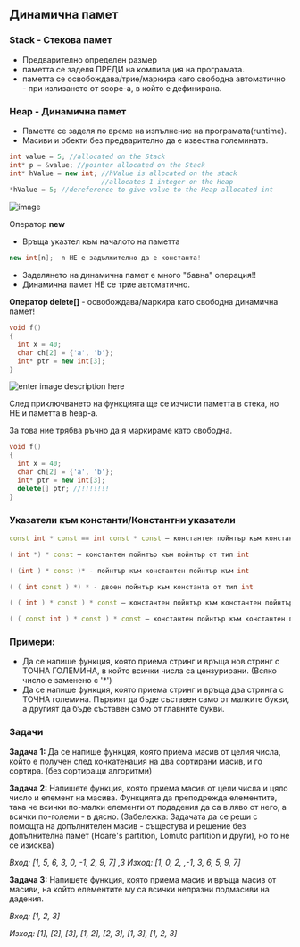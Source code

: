 ## Динамична памет
### **Stack - Стекова памет**
- Предварително определен размер
- паметта се заделя ПРЕДИ на компилация на програмата.
- паметта се освобождава/трие/маркира като свободна автоматично - при излизането от scope-а,  в който е дефинирана.

### **Heap - Динамична памет** 
- Паметта се заделя по време на изпълнение на програмата(runtime).
- Масиви и обекти без предварително да е известна големината.

```c++
int value = 5; //allocated on the Stack
int* p = &value; //pointer allocated on the Stack
int* hValue = new int; //hValue is allocated on the stack
                       //allocates 1 integer on the Heap
*hValue = 5; //dereference to give value to the Heap allocated int
```

![image](https://drive.google.com/uc?id=1VHTSM4F_1z9o5BKG75Vk-nBfIkWnl0RI)

Оператор **new**

- Връща указтел към началото на паметта

```c++
new int[n];  n НЕ е задължително да е константа!
```

- Заделянето на динамична памет е много "бавна" операция!!
- Динамична памет НЕ се трие автоматично.


**Оператор delete[]** - освобождава/маркира като свободна динамична памет!


```c++
void f()
{
  int x = 40;
  char ch[2] = {'a', 'b'};
  int* ptr = new int[3];
}
```

![enter image description here](https://i.ibb.co/vYdR6Zj/dyn-mem.png)

След приключването на функцията ще се изчисти паметта в стека, но НЕ и паметта в heap-а.

За това ние трябва ръчно да я маркираме като свободна.

```c++
void f()
{
  int x = 40;
  char ch[2] = {'a', 'b'};
  int* ptr = new int[3];
  delete[] ptr; //!!!!!!!
}
```

### Указатели към константи/Константни указатели
```c++
const int * const == int const * const – константен пойнтър към константа

( int *) * const – константен пойнтър към пойнтър от тип int

( (int ) * const )* - пойнтър към константен пойнтър към int

( ( int const ) *) * - двоен пойнтър към константа от тип int

( ( int ) * const ) * const – константен пойнтър към константен пойнтър към int

( ( const int ) * const ) * const – константен пойнтър към константен пойнтър към константа от тип int
```

### Примери:

 - Да се напише функция, която приема стринг и връща нов стринг с ТОЧНА ГОЛЕМИНА, в който всички числа са цензурирани. (Всяко число е заменено с '*')
 - Да се напише функция, която приема стринг и връща два стринга с ТОЧНА големина. Първият да бъде съставен само от малките букви, а другият да бъде съставен само от главните букви.

<h3>Задачи</h3>

**Задача 1:** Да се напише функция, която приема масив от целия числа, който е получен след конкатенация на два сортирани масив, и го сортира. (без сортиращи алгоритми)

**Задача 2:** Напишете функция, която приема масив от цели числа и цяло число и елемент на масива. Функцията да преподрежда елементите, така че всички по-малки елементи от подадения да са в ляво от него, а всички по-големи - в дясно. (Забележка: Задачата да се реши с помощта на допълнителен масив - същестува и решение без допълнителна памет (Hoare's partition, Lomuto partition и други), но то не се изисква)

*Вход: [1, 5, 6, 3, 0, -1, 2, 9, 7] ,3* *Изход: [1, 0, 2, ,-1, 3, 6, 5, 9, 7]*

**Задача 3:** Напишете функция, която приема масив и връща масив от масиви, на който елементите му са всички непразни подмасиви на дадения.

*Вход: [1, 2, 3]* 

*Изход: [1], [2], [3], [1, 2], [2, 3], [1, 3], [1, 2, 3]*
